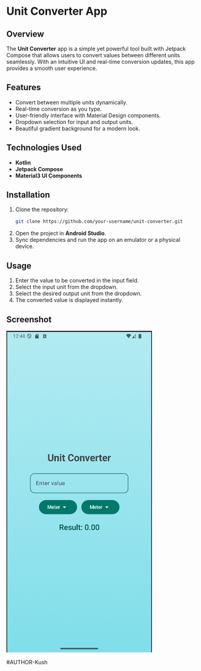 # Unit Converter App

## Overview
The **Unit Converter** app is a simple yet powerful tool built with Jetpack Compose that allows users to convert values between different units seamlessly. With an intuitive UI and real-time conversion updates, this app provides a smooth user experience.

## Features
- Convert between multiple units dynamically.
- Real-time conversion as you type.
- User-friendly interface with Material Design components.
- Dropdown selection for input and output units.
- Beautiful gradient background for a modern look.

## Technologies Used
- **Kotlin**
- **Jetpack Compose**
- **Material3 UI Components**

## Installation
1. Clone the repository:
   ```bash
   git clone https://github.com/your-username/unit-converter.git
   ```
2. Open the project in **Android Studio**.
3. Sync dependencies and run the app on an emulator or a physical device.

## Usage
1. Enter the value to be converted in the input field.
2. Select the input unit from the dropdown.
3. Select the desired output unit from the dropdown.
4. The converted value is displayed instantly.

## Screenshot
![Unit Converter App](screenshot.png)

#AUTHOR-Kush

